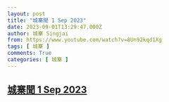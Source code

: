```yaml
---
layout: post
title: "城寨聞 1 Sep 2023"
date: 2023-09-01T13:29:47.000Z
author: 城寨 Singjai
from: https://www.youtube.com/watch?v=8Un92kqd1Xg
tags: [ 城寨 ]
comments: True
categories: [ 城寨 ]
---
```

<!--1693574987000-->
[城寨聞 1 Sep 2023](https://www.youtube.com/watch?v=8Un92kqd1Xg)
------

<div>

</div>
